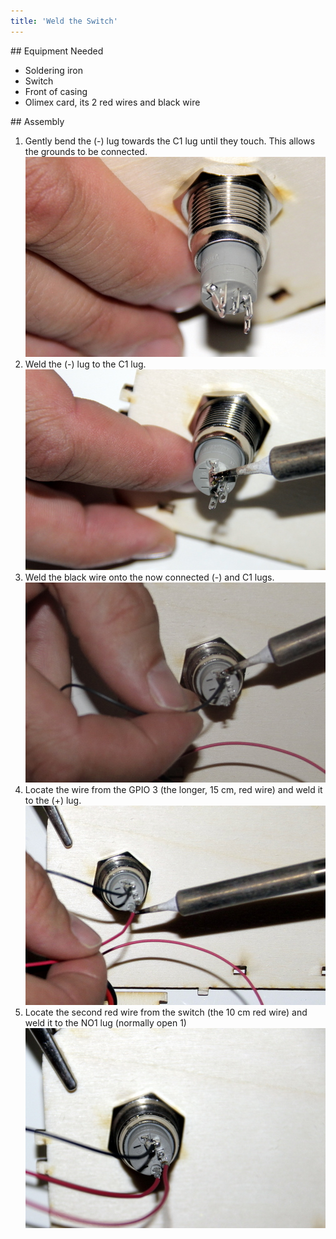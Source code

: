 ```yaml
---
title: 'Weld the Switch'
---
```


## Equipment Needed
- Soldering iron
- Switch
- Front of casing
- Olimex card, its 2 red wires and black wire

## Assembly 
1. Gently bend the (-) lug towards the C1 lug until they touch. This allows the grounds to be connected.    
    ![](_MG_5288.JPG)  
2. Weld the (-) lug to the C1 lug.    
    ![](_MG_5290.JPG)  
3. Weld the black wire onto the now connected (-) and C1 lugs.    
    ![](_MG_5292.JPG)  
4. Locate the wire from the GPIO 3 (the longer, 15 cm, red wire) and weld it to the (+) lug. 
    ![](_MG_5295.JPG)  
5. Locate the second red wire from the switch (the 10 cm red wire) and weld it to the NO1 lug (normally open 1)    
    ![](_MG_5297.JPG)  

